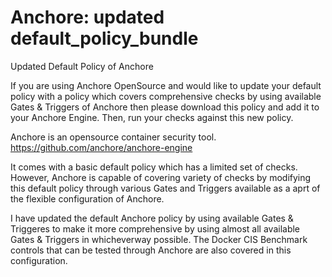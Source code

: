 # Anchore: updated default_policy_bundle
Updated Default Policy of Anchore 

If you are using Anchore OpenSource and would like to update your default policy with a policy which covers comprehensive checks by using available Gates & Triggers of Anchore then please download this policy and add it to your Anchore Engine. Then, run your checks against this new policy. 

Anchore is an opensource container security tool. https://github.com/anchore/anchore-engine

It comes with a basic default policy which has a limited set of checks. However, Anchore is capable of covering variety of checks by modifying this default policy through various Gates and Triggers available as a aprt of the flexible configuration of Anchore. 

I have updated the default Anchore policy by using available Gates & Triggeres to make it more comprehensive by using almost all available Gates & Triggers in whicheverway possible. The Docker CIS Benchmark controls that can be tested through Anchore are also covered in this configuration. 

 
